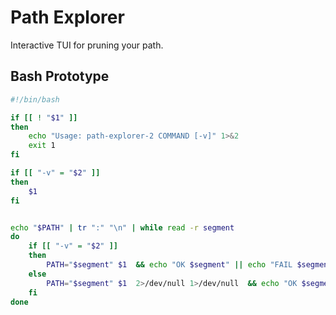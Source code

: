 # Path Explorer

Interactive TUI for pruning your path.

## Bash Prototype


```bash
#!/bin/bash

if [[ ! "$1" ]]
then
	echo "Usage: path-explorer-2 COMMAND [-v]" 1>&2
	exit 1
fi

if [[ "-v" = "$2" ]]
then
	$1
fi


echo "$PATH" | tr ":" "\n" | while read -r segment
do
	if [[ "-v" = "$2" ]]
	then
		PATH="$segment" $1  && echo "OK $segment" || echo "FAIL $segment"
	else
		PATH="$segment" $1  2>/dev/null 1>/dev/null  && echo "OK $segment" || echo "FAIL $segment"
	fi
done
```
